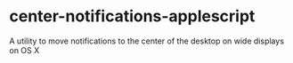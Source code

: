 # center-notifications-applescript
A utility to move notifications to the center of the desktop on wide displays on OS X
